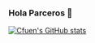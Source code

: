### Hola Parceros 👋

[![Cfuen's GitHub stats](https://github-readme-stats.vercel.app/api?username=cfuendesign&show_icons=true&bg_color=22272e&title_color=adbac7&icon_color=636e7b&text_color=adbac7&border_color=444c56)](https://github.com/cfuendesign)
